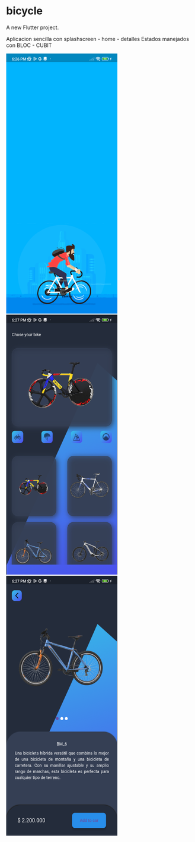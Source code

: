 # bicycle

A new Flutter project.

Aplicacion sencilla con splashscreen - home - detalles
Estados manejados con BLOC - CUBIT

<img src="https://github.com/y3nn3rs0n/bicycle/blob/main/splash.png?raw=true" alt="Splash" width="300" height="700"/>
<img src="https://github.com/y3nn3rs0n/bicycle/blob/main/home.png?raw=true" alt="Home" width="300" height="700"/>
<img src="https://github.com/y3nn3rs0n/bicycle/blob/main/details.png?raw=true" alt="Details" width="300" height="700"/>
